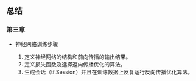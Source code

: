 ## 总结
### 第三章

- 神经网络训练步骤

    1. 定义神经网络的结构和前向传播的输出结果。
    2. 定义损失函数及选择返向传播优化的算法。
    3. 生成会话（tf.Session）并且在训练数据上反复运行反向传播优化算法。